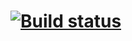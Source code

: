 # [![Build status](https://ci.appveyor.com/api/projects/status/ydq6gaqtadlxhqtv/branch/main?svg=true)](https://ci.appveyor.com/project/Steinrabe7/autotesting2-2-new/branch/main)
